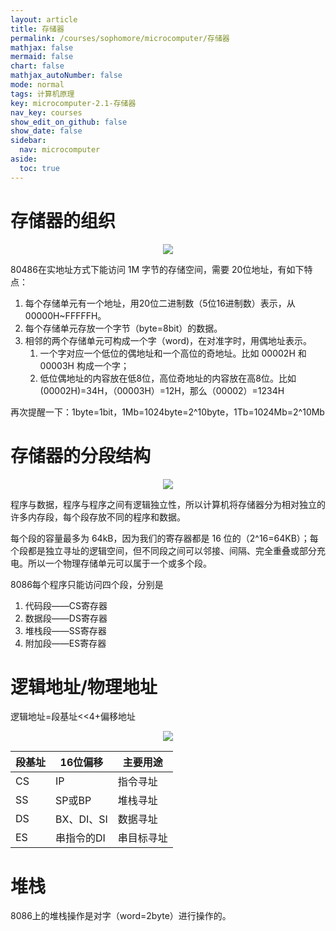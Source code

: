 ```yaml
---
layout: article
title: 存储器
permalink: /courses/sophomore/microcomputer/存储器
mathjax: false
mermaid: false
chart: false
mathjax_autoNumber: false
mode: normal
tags: 计算机原理
key: microcomputer-2.1-存储器
nav_key: courses
show_edit_on_github: false
show_date: false
sidebar:
  nav: microcomputer
aside:
  toc: true
---
```


<!--more-->

# 存储器的组织

<center><img src="https://i.loli.net/2020/03/12/wWyirRt7XZT9Dgs.jpg"></center>

80486在实地址方式下能访问 1M 字节的存储空间，需要 20位地址，有如下特点：
1. 每个存储单元有一个地址，用20位二进制数（5位16进制数）表示，从 00000H~FFFFFH。
2. 每个存储单元存放一个字节（byte=8bit）的数据。
3. 相邻的两个存储单元可构成一个字（word)，在对准字时，用偶地址表示。
   1. 一个字对应一个低位的偶地址和一个高位的奇地址。比如 00002H 和 00003H 构成一个字；
   2. 低位偶地址的内容放在低8位，高位奇地址的内容放在高8位。比如 (00002H)=34H，（00003H）=12H，那么（00002）=1234H

再次提醒一下：1byte=1bit，1Mb=1024byte=2^10byte，1Tb=1024Mb=2^10Mb

# 存储器的分段结构

<center><img src="https://i.loli.net/2020/03/12/OIDcByEq7jTHwFL.jpg"></center>

程序与数据，程序与程序之间有逻辑独立性，所以计算机将存储器分为相对独立的许多内存段，每个段存放不同的程序和数据。

每个段的容量最多为 64kB，因为我们的寄存器都是 16 位的（2^16=64KB）；每个段都是独立寻址的逻辑空间，但不同段之间可以邻接、间隔、完全重叠或部分充电。所以一个物理存储单元可以属于一个或多个段。

8086每个程序只能访问四个段，分别是
1. 代码段——CS寄存器
2. 数据段——DS寄存器
3. 堆栈段——SS寄存器
4. 附加段——ES寄存器

# 逻辑地址/物理地址

逻辑地址=段基址<<4+偏移地址

<center><img src="https://i.loli.net/2020/03/12/GqJXuzySPlQA4M2.gif"></center>

|段基址|16位偏移|主要用途|
|----|----|----|
|CS|IP|指令寻址|
|SS|SP或BP|堆栈寻址|
|DS|BX、DI、SI|数据寻址|
|ES|串指令的DI|串目标寻址|

# 堆栈

8086上的堆栈操作是对字（word=2byte）进行操作的。